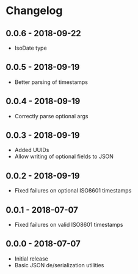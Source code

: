 # Changelog

## 0.0.6 - 2018-09-22
- IsoDate type

## 0.0.5 - 2018-09-19
- Better parsing of timestamps

## 0.0.4 - 2018-09-19
- Correctly parse optional args

## 0.0.3 - 2018-09-19
- Added UUIDs
- Allow writing of optional fields to JSON

## 0.0.2 - 2018-09-19
- Fixed failures on optional ISO8601 timestamps

## 0.0.1 - 2018-07-07
- Fixed failures on valid ISO8601 timestamps

## 0.0.0 - 2018-07-07
- Initial release
- Basic JSON de/serialization utilities
